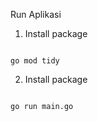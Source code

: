 Run Aplikasi

1. Install package
<code>
go mod tidy
</code>

2. Install package
<code>
go run main.go
</code>
